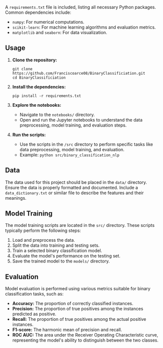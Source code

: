 
A `requirements.txt` file is included, listing all necessary Python packages.  Common dependencies include:

*   `numpy`: For numerical computations.
*   `scikit-learn`: For machine learning algorithms and evaluation metrics.
*   `matplotlib` and `seaborn`: For data visualization.

## Usage

1.  **Clone the repository:**

    ```
    git clone https://github.com/Franciscoarce08/BinaryClassificiation.git
    cd BinaryClassificiation
    ```

2.  **Install the dependencies:**

    ```
    pip install -r requirements.txt
    ```

3.  **Explore the notebooks:**

    *   Navigate to the `notebooks/` directory.
    *   Open and run the Jupyter notebooks to understand the data preprocessing, model training, and evaluation steps.

4.  **Run the scripts:**

    *   Use the scripts in the `/src` directory to perform specific tasks like data preprocessing, model training, and evaluation.
    *   Example: `python src/binary_classification_nlp`

## Data

The data used for this project should be placed in the `data/` directory. Ensure the data is properly formatted and documented. Include a `data_dictionary.txt` or similar file to describe the features and their meanings.

## Model Training

The model training scripts are located in the `src/` directory. These scripts typically perform the following steps:

1.  Load and preprocess the data.
2.  Split the data into training and testing sets.
3.  Train a selected binary classification model.
4.  Evaluate the model's performance on the testing set.
5.  Save the trained model to the `models/` directory.

## Evaluation

Model evaluation is performed using various metrics suitable for binary classification tasks, such as:

*   **Accuracy:** The proportion of correctly classified instances.
*   **Precision:** The proportion of true positives among the instances predicted as positive.
*   **Recall:** The proportion of true positives among the actual positive instances.
*   **F1-score:** The harmonic mean of precision and recall.
*   **ROC AUC:** The area under the Receiver Operating Characteristic curve, representing the model's ability to distinguish between the two classes.

